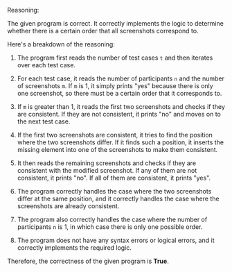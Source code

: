 Reasoning: 

The given program is correct. It correctly implements the logic to determine whether there is a certain order that all screenshots correspond to. 

Here's a breakdown of the reasoning:

1. The program first reads the number of test cases `t` and then iterates over each test case.

2. For each test case, it reads the number of participants `n` and the number of screenshots `m`. If `m` is 1, it simply prints "yes" because there is only one screenshot, so there must be a certain order that it corresponds to.

3. If `m` is greater than 1, it reads the first two screenshots and checks if they are consistent. If they are not consistent, it prints "no" and moves on to the next test case.

4. If the first two screenshots are consistent, it tries to find the position where the two screenshots differ. If it finds such a position, it inserts the missing element into one of the screenshots to make them consistent.

5. It then reads the remaining screenshots and checks if they are consistent with the modified screenshot. If any of them are not consistent, it prints "no". If all of them are consistent, it prints "yes".

6. The program correctly handles the case where the two screenshots differ at the same position, and it correctly handles the case where the screenshots are already consistent.

7. The program also correctly handles the case where the number of participants `n` is 1, in which case there is only one possible order.

8. The program does not have any syntax errors or logical errors, and it correctly implements the required logic.

Therefore, the correctness of the given program is **True**.